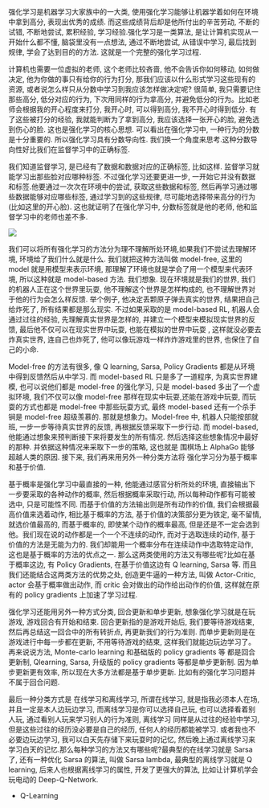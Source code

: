 强化学习是机器学习大家族中的一大类, 使用强化学习能够让机器学着如何在环境中拿到高分, 表现出优秀的成绩. 而这些成绩背后却是他所付出的辛苦劳动, 不断的试错, 不断地尝试, 累积经验, 学习经验.强化学习是一类算法, 是让计算机实现从一开始什么都不懂, 脑袋里没有一点想法, 通过不断地尝试, 从错误中学习, 最后找到规律, 学会了达到目的的方法. 这就是一个完整的强化学习过程. 

计算机也需要一位虚拟的老师, 这个老师比较吝啬, 他不会告诉你如何移动, 如何做决定, 他为你做的事只有给你的行为打分, 那我们应该以什么形式学习这些现有的资源, 或者说怎么样只从分数中学习到我应该怎样做决定呢? 很简单, 我只需要记住那些高分, 低分对应的行为, 下次用同样的行为拿高分, 并避免低分的行为。比如老师会根据我的开心程度来打分, 我开心时, 可以得到高分, 我不开心时得到低分. 有了这些被打分的经验, 我就能判断为了拿到高分, 我应该选择一张开心的脸, 避免选到伤心的脸. 这也是强化学习的核心思想. 可以看出在强化学习中, 一种行为的分数是十分重要的. 所以强化学习具有分数导向性. 我们换一个角度来思考.这种分数导向性好比我们在监督学习中的正确标签.

我们知道监督学习, 是已经有了数据和数据对应的正确标签, 比如这样. 监督学习就能学习出那些脸对应哪种标签. 不过强化学习还要更进一步, 一开始它并没有数据和标签.他要通过一次次在环境中的尝试, 获取这些数据和标签, 然后再学习通过哪些数据能够对应哪些标签, 通过学习到的这些规律, 尽可能地选择带来高分的行为 (比如这里的开心脸). 这也就证明了在强化学习中, 分数标签就是他的老师, 他和监督学习中的老师也差不多.

![](C:\Users\陶林\Pictures\JAVA\algorithm\数学基础\image\26.png)

我们可以将所有强化学习的方法分为理不理解所处环境,如果我们不尝试去理解环境, 环境给了我们什么就是什么. 我们就把这种方法叫做 model-free, 这里的 model 就是用模型来表示环境, 那理解了环境也就是学会了用一个模型来代表环境, 所以这种就是 model-based 方法. 我们想象. 现在环境就是我们的世界, 我们的机器人正在这个世界里玩耍, 他不理解这个世界是怎样构成的, 也不理解世界对于他的行为会怎么样反馈. 举个例子, 他决定丢颗原子弹去真实的世界, 结果把自己给炸死了, 所有结果都是那么现实. 不过如果采取的是 model-based RL, 机器人会通过过往的经验, 先理解真实世界是怎样的, 并建立一个模型来模拟现实世界的反馈, 最后他不仅可以在现实世界中玩耍, 也能在模拟的世界中玩耍 , 这样就没必要去炸真实世界, 连自己也炸死了, 他可以像玩游戏一样炸炸游戏里的世界, 也保住了自己的小命. 

Model-free 的方法有很多, 像 Q learning, Sarsa, Policy Gradients 都是从环境中得到反馈然后从中学习. 而 model-based RL 只是多了一道程序, 为真实世界建模, 也可以说他们都是 model-free 的强化学习, 只是 model-based 多出了一个虚拟环境, 我们不仅可以像 model-free 那样在现实中玩耍,还能在游戏中玩耍, 而玩耍的方式也都是 model-free 中那些玩耍方式, 最终 model-based 还有一个杀手锏是 model-free 超级羡慕的. 那就是想象力。Model-free 中, 机器人只能按部就班, 一步一步等待真实世界的反馈, 再根据反馈采取下一步行动. 而 model-based, 他能通过想象来预判断接下来将要发生的所有情况. 然后选择这些想象情况中最好的那种. 并依据这种情况来采取下一步的策略, 这也就是 围棋场上 AlphaGo 能够超越人类的原因. 接下来, 我们再来用另外一种分类方法将 强化学习分为基于概率和基于价值.

基于概率是强化学习中最直接的一种, 他能通过感官分析所处的环境, 直接输出下一步要采取的各种动作的概率, 然后根据概率采取行动, 所以每种动作都有可能被选中, 只是可能性不同. 而基于价值的方法输出则是所有动作的价值, 我们会根据最高价值来选着动作, 相比基于概率的方法, 基于价值的决策部分更为铁定, 毫不留情, 就选价值最高的, 而基于概率的, 即使某个动作的概率最高, 但是还是不一定会选到他。我们现在说的动作都是一个一个不连续的动作, 而对于选取连续的动作, 基于价值的方法是无能为力的. 我们却能用一个概率分布在连续动作中选取特定动作, 这也是基于概率的方法的优点之一. 那么这两类使用的方法又有哪些呢?比如在基于概率这边, 有 Policy Gradients, 在基于价值这边有 Q learning, Sarsa 等. 而且我们还能结合这两类方法的优势之处, 创造更牛逼的一种方法, 叫做 Actor-Critic, actor 会基于概率做出动作, 而 critic 会对做出的动作给出动作的价值, 这样就在原有的 policy gradients 上加速了学习过程.

强化学习还能用另外一种方式分类, 回合更新和单步更新, 想象强化学习就是在玩游戏, 游戏回合有开始和结束. 回合更新指的是游戏开始后, 我们要等待游戏结束, 然后再总结这一回合中的所有转折点, 再更新我们的行为准则. 而单步更新则是在游戏进行中每一步都在更新, 不用等待游戏的结束, 这样我们就能边玩边学习了。再来说说方法, Monte-carlo learning 和基础版的 policy gradients 等 都是回合更新制, Qlearning, Sarsa, 升级版的 policy gradients 等都是单步更新制. 因为单步更新更有效率, 所以现在大多方法都是基于单步更新. 比如有的强化学习问题并不属于回合问题.

最后一种分类方式是 在线学习和离线学习, 所谓在线学习, 就是指我必须本人在场, 并且一定是本人边玩边学习, 而离线学习是你可以选择自己玩, 也可以选择看着别人玩, 通过看别人玩来学习别人的行为准则, 离线学习 同样是从过往的经验中学习, 但是这些过往的经历没必要是自己的经历, 任何人的经历都能被学习. 或者我也不必要边玩边学习, 我可以白天先存储下来玩耍时的记忆, 然后晚上通过离线学习来学习白天的记忆.那么每种学习的方法又有哪些呢?最典型的在线学习就是 Sarsa 了, 还有一种优化 Sarsa 的算法, 叫做 Sarsa lambda, 最典型的离线学习就是 Q learning, 后来人也根据离线学习的属性, 开发了更强大的算法, 比如让计算机学会玩电动的 Deep-Q-Network.

* Q-Learning